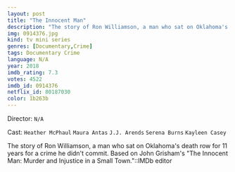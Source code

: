 ```yaml
---
layout: post
title: "The Innocent Man"
description: "The story of Ron Williamson, a man who sat on Oklahoma's death row for 11 years for a crime he didn't commit. Based on John Grisham's The Innocent Man: Murder and Injustice in a Small Town.::IMDb editor.."
img: 0914376.jpg
kind: tv mini series
genres: [Documentary,Crime]
tags: Documentary Crime 
language: N/A
year: 2018
imdb_rating: 7.3
votes: 4522
imdb_id: 0914376
netflix_id: 80187030
color: 1b263b
---
```

Director: `N/A`  

Cast: `Heather McPhaul` `Maura Antas` `J.J. Arends` `Serena Burns` `Kayleen Casey` 

The story of Ron Williamson, a man who sat on Oklahoma's death row for 11 years for a crime he didn't commit. Based on John Grisham's "The Innocent Man: Murder and Injustice in a Small Town."::IMDb editor